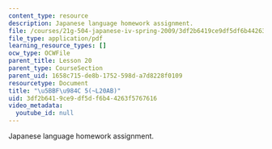 ```yaml
---
content_type: resource
description: Japanese language homework assignment.
file: /courses/21g-504-japanese-iv-spring-2009/3df2b6419ce9df5df6b44263f5767616_MIT21G_504S09_hw20b.pdf
file_type: application/pdf
learning_resource_types: []
ocw_type: OCWFile
parent_title: Lesson 20
parent_type: CourseSection
parent_uid: 1658c715-de8b-1752-598d-a7d8228f0109
resourcetype: Document
title: "\u5BBF\u984C 5(~L20AB)"
uid: 3df2b641-9ce9-df5d-f6b4-4263f5767616
video_metadata:
  youtube_id: null
---
```

Japanese language homework assignment.

